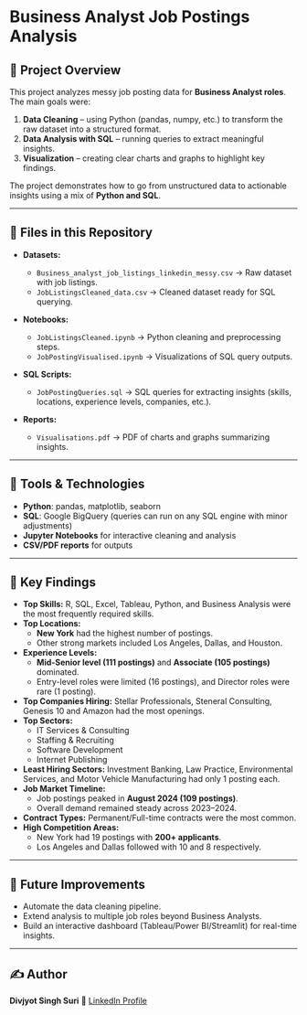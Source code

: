 # Business Analyst Job Postings Analysis  

## 📌 Project Overview  
This project analyzes messy job posting data for **Business Analyst roles**. The main goals were:  
1. **Data Cleaning** – using Python (pandas, numpy, etc.) to transform the raw dataset into a structured format.  
2. **Data Analysis with SQL** – running queries to extract meaningful insights.  
3. **Visualization** – creating clear charts and graphs to highlight key findings.  

The project demonstrates how to go from unstructured data to actionable insights using a mix of **Python and SQL**.  

---

## 📂 Files in this Repository  
- **Datasets:**  
  - `Business_analyst_job_listings_linkedin_messy.csv` → Raw dataset with job listings.  
  - `JobListingsCleaned_data.csv` → Cleaned dataset ready for SQL querying.  

- **Notebooks:**  
  - `JobListingsCleaned.ipynb` → Python cleaning and preprocessing steps.  
  - `JobPostingVisualised.ipynb` → Visualizations of SQL query outputs.  

- **SQL Scripts:**  
  - `JobPostingQueries.sql` → SQL queries for extracting insights (skills, locations, experience levels, companies, etc.).  

- **Reports:**  
  - `Visualisations.pdf` → PDF of charts and graphs summarizing insights.
    
---

## 🔧 Tools & Technologies  
- **Python**: pandas, matplotlib, seaborn  
- **SQL**: Google BigQuery (queries can run on any SQL engine with minor adjustments)  
- **Jupyter Notebooks** for interactive cleaning and analysis  
- **CSV/PDF reports** for outputs  

---

## 🔎 Key Findings  

- **Top Skills:** R, SQL, Excel, Tableau, Python, and Business Analysis were the most frequently required skills.  
- **Top Locations:**  
  - **New York** had the highest number of postings.  
  - Other strong markets included Los Angeles, Dallas, and Houston.  
- **Experience Levels:**  
  - **Mid-Senior level (111 postings)** and **Associate (105 postings)** dominated.  
  - Entry-level roles were limited (16 postings), and Director roles were rare (1 posting).  
- **Top Companies Hiring:**  Stellar Professionals, Steneral Consulting, Genesis 10 and Amazon had the most openings.  
- **Top Sectors:**  
  - IT Services & Consulting  
  - Staffing & Recruiting  
  - Software Development  
  - Internet Publishing  
- **Least Hiring Sectors:** Investment Banking, Law Practice, Environmental Services, and Motor Vehicle Manufacturing had only 1 posting each.  
- **Job Market Timeline:**  
  - Job postings peaked in **August 2024 (109 postings)**.  
  - Overall demand remained steady across 2023–2024.  
- **Contract Types:** Permanent/Full-time contracts were the most common.  
- **High Competition Areas:**  
  - New York had 19 postings with **200+ applicants**.  
  - Los Angeles and Dallas followed with 10 and 8 respectively.  

---

## 📌 Future Improvements  
- Automate the data cleaning pipeline.  
- Extend analysis to multiple job roles beyond Business Analysts.  
- Build an interactive dashboard (Tableau/Power BI/Streamlit) for real-time insights.  

---

## ✍️ Author  
**Divjyot Singh Suri** 
🔗 [LinkedIn Profile](https://www.linkedin.com/in/divjyot-singhsuri/)
